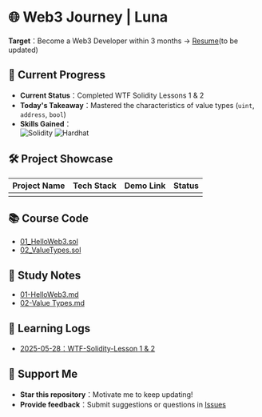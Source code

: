 # 🌐 Web3 Journey | Luna

**Target**：Become a Web3 Developer within 3 months → [Resume](resume_link)(to be updated)

## 🚀 Current Progress
- **Current Status**：Completed WTF Solidity Lessons 1 & 2
- **Today's Takeaway**：Mastered the characteristics of value types (`uint`, `address`, `bool`)
- **Skills Gained**：  
  ![Solidity](https://img.shields.io/badge/Solidity-%23363636.svg?style=flat&logo=solidity&logoColor=white)
  ![Hardhat](https://img.shields.io/badge/Hardhat-181717?logo=hardhat)

## 🛠️ Project Showcase
| Project Name | Tech Stack | Demo Link | Status |
|--------------|------------|-----------|--------|
|              |            |           |        |

## 📚 Course Code
- [01_HelloWeb3.sol](https://gist.github.com/lunarun/dd5729a5d3eb59a8beeb39e23b080e0c)  
- [02_ValueTypes.sol](contracts/ValueTypes.sol)  

## 📝 Study Notes
- [01-HelloWeb3.md](notes/01-HelloWeb3.md)
- [02-Value Types.md](notes/02-Value-Types.md)

## 📅 Learning Logs
- [2025-05-28：WTF-Solidity-Lesson 1 & 2](daily-logs/2025-05-28-WTF-Solidity-Lesson1-2.md)

## 🤝 Support Me
- **Star this repository**：Motivate me to keep updating!
- **Provide feedback**：Submit suggestions or questions in [Issues](https://github.com/lunarun/Web3-Journey/issues)
